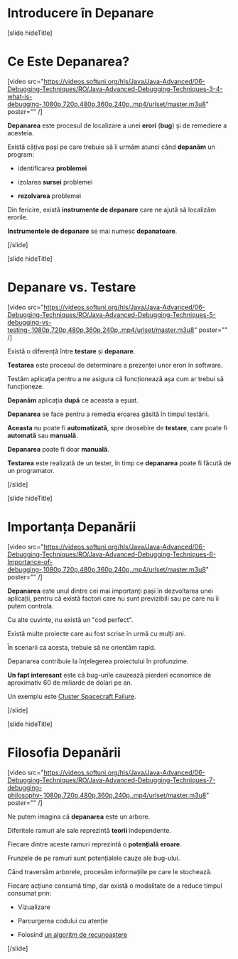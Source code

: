 # Introducere în Depanare

[slide hideTitle]

# Ce Este Depanarea?

[video src="https://videos.softuni.org/hls/Java/Java-Advanced/06-Debugging-Techniques/RO/Java-Advanced-Debugging-Techniques-3-4-what-is-debugging-,1080p,720p,480p,360p,240p,.mp4/urlset/master.m3u8" poster="" /]

**Depanarea** este procesul de localizare a unei **erori** (**bug**) și de remediere a acesteia.

Există câțiva pași pe care trebuie să îi urmăm atunci când **depanăm** un program:

- identificarea **problemei**

- izolarea **sursei** problemei

- **rezolvarea** problemei

Din fericire, există **instrumente de depanare** care ne ajută să localizăm erorile.

**Instrumentele de depanare** se mai numesc **depanatoare**.

[/slide]

[slide hideTitle]

# Depanare vs. Testare

[video src="https://videos.softuni.org/hls/Java/Java-Advanced/06-Debugging-Techniques/RO/Java-Advanced-Debugging-Techniques-5-debugging-vs-testing-,1080p,720p,480p,360p,240p,.mp4/urlset/master.m3u8" poster="" /]

Există o diferență între **testare** și **depanare**.

**Testarea** este procesul de determinare a prezenței unor erori în software.

Testăm aplicația pentru a ne asigura că funcționează așa cum ar trebui să funcționeze.

**Depanăm** aplicația **după** ce aceasta a eșuat.

**Depanarea** se face pentru a remedia eroarea găsită în timpul testării.

**Aceasta** nu poate fi **automatizată**, spre deosebire de **testare**, care poate fi **automată** sau **manuală**.

**Depanarea** poate fi doar **manuală**.

**Testarea** este realizată de un tester, în timp ce **depanarea** poate fi făcută de un programator.

[/slide]

[slide hideTitle]

# Importanța Depanării

[video src="https://videos.softuni.org/hls/Java/Java-Advanced/06-Debugging-Techniques/RO/Java-Advanced-Debugging-Techniques-6-Importance-of-debugging-,1080p,720p,480p,360p,240p,.mp4/urlset/master.m3u8" poster="" /]

**Depanarea** este unul dintre cei mai importanți pași în dezvoltarea unei aplicații, pentru că există factori care nu sunt previzibili sau pe care nu îi putem controla.

Cu alte cuvinte, nu există un "cod perfect".

Există multe proiecte care au fost scrise în urmă cu mulți ani.

În scenarii ca acesta, trebuie să ne orientăm rapid.

Depanarea contribuie la înțelegerea proiectului în profunzime.

**Un fapt interesant** este că bug-urile cauzează pierderi economice de aproximativ 60 de miliarde de dolari pe an.

Un exemplu este [Cluster Spacecraft Failure](https://en.wikipedia.org/wiki/Cluster_(spacecraft)#Launch_failure).

[/slide]

[slide hideTitle]

# Filosofia Depanării

[video src="https://videos.softuni.org/hls/Java/Java-Advanced/06-Debugging-Techniques/RO/Java-Advanced-Debugging-Techniques-7-debugging-philosophy-,1080p,720p,480p,360p,240p,.mp4/urlset/master.m3u8" poster="" /]

Ne putem imagina că **depanarea** este un arbore.

Diferitele ramuri ale sale reprezintă **teorii** independente.

Fiecare dintre aceste ramuri reprezintă o **potențială eroare**.

Frunzele de pe ramuri sunt potențialele cauze ale bug-ului.

Când traversăm arborele, procesăm informațiile pe care le stochează.

Fiecare acțiune consumă timp, dar există o modalitate de a reduce timpul consumat prin:

- Vizualizare

- Parcurgerea codului cu atenție

- Folosind [un algoritm de recunoaștere](https://en.wikipedia.org/wiki/Pattern_recognition)

[/slide]
